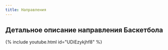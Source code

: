 ```yaml
---
title: Направления
---
```


## Детальное описание направления Баскетбола

{% include youtube.html id="UDiEzykjhf8" %}
